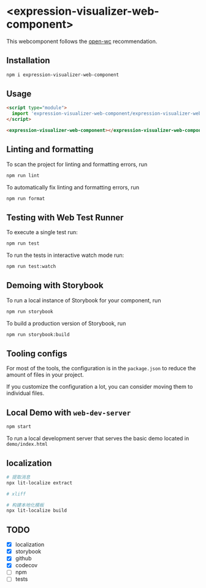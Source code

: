 # \<expression-visualizer-web-component>

This webcomponent follows the [open-wc](https://github.com/open-wc/open-wc) recommendation.

## Installation

```bash
npm i expression-visualizer-web-component
```

## Usage

```html
<script type="module">
  import 'expression-visualizer-web-component/expression-visualizer-web-component.js';
</script>

<expression-visualizer-web-component></expression-visualizer-web-component>
```

## Linting and formatting

To scan the project for linting and formatting errors, run

```bash
npm run lint
```

To automatically fix linting and formatting errors, run

```bash
npm run format
```

## Testing with Web Test Runner

To execute a single test run:

```bash
npm run test
```

To run the tests in interactive watch mode run:

```bash
npm run test:watch
```

## Demoing with Storybook

To run a local instance of Storybook for your component, run

```bash
npm run storybook
```

To build a production version of Storybook, run

```bash
npm run storybook:build
```


## Tooling configs

For most of the tools, the configuration is in the `package.json` to reduce the amount of files in your project.

If you customize the configuration a lot, you can consider moving them to individual files.

## Local Demo with `web-dev-server`

```bash
npm start
```

To run a local development server that serves the basic demo located in `demo/index.html`

## localization
```bash
# 提取消息
npx lit-localize extract

# xliff

# 构建本地化模板
npx lit-localize build
```

## TODO
- [x] localization
- [x] storybook
- [x] github
- [x] codecov
- [ ] npm
- [ ] tests
